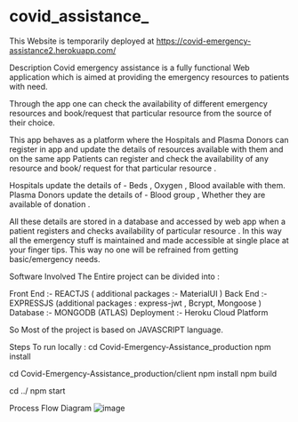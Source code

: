 # covid_assistance_

This Website is temporarily deployed at https://covid-emergency-assistance2.herokuapp.com/

Description
Covid emergency assistance is a fully functional Web application which is aimed at providing the emergency resources to patients with need.

Through the app one can check the availability of different emergency resources and book/request that particular resource from the source of their choice.

This app behaves as a platform where the Hospitals and Plasma Donors can register in app and update the details of resources available with them and on the same app Patients can register and check the availability of any resource and book/ request for that particular resource .

Hospitals update the details of - Beds , Oxygen , Blood available with them. Plasma Donors update the details of - Blood group , Whether they are available of donation .

All these details are stored in a database and accessed by web app when a patient registers and checks availability of particular resource . In this way all the emergency stuff is maintained and made accessible at single place at your finger tips. This way no one will be refrained from getting basic/emergency needs.

Software Involved
The Entire project can be divided into :

Front End :- REACTJS ( additional packages :- MaterialUI )
Back End :- EXPRESSJS (additional packages : express-jwt , Bcrypt, Mongoose )
Database :- MONGODB (ATLAS)
Deployment :- Heroku Cloud Platform

So Most of the project is based on JAVASCRIPT language.

Steps To run locally :
cd Covid-Emergency-Assistance_production
npm install

cd Covid-Emergency-Assistance_production/client
npm install
npm build

cd ../
npm start

Process Flow Diagram
![image](https://user-images.githubusercontent.com/90609197/178091194-106910af-a988-4b12-85c0-00968919c348.png)
